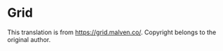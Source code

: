 # Grid

This translation is from https://grid.malven.co/. Copyright belongs to the original author.
